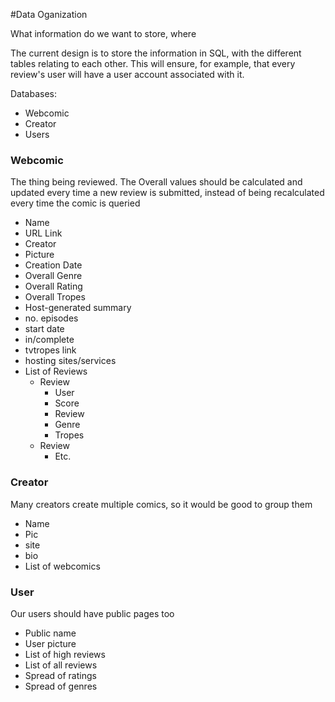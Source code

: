 #Data Oganization

What information do we want to store, where

The current design is to store the information in SQL, with the different tables relating to each other. This will ensure, for example, that every review's user will have a user account associated with it.

Databases:
- Webcomic
- Creator
- Users

### Webcomic
The thing being reviewed. The Overall values should be calculated and updated every time a new review is submitted, instead of being recalculated every time the comic is queried 

- Name
- URL Link
- Creator
- Picture
- Creation Date
- Overall Genre
- Overall Rating
- Overall Tropes
- Host-generated summary
- no. episodes
- start date
- in/complete
- tvtropes link
- hosting sites/services
- List of Reviews
    - Review
        - User
        - Score
        - Review
        - Genre
        - Tropes
    - Review
        - Etc.

### Creator
Many creators create multiple comics, so it would be good to group them

- Name
- Pic
- site
- bio
- List of webcomics

### User
Our users should have public pages too

- Public name
- User picture
- List of high reviews
- List of all reviews
- Spread of ratings
- Spread of genres